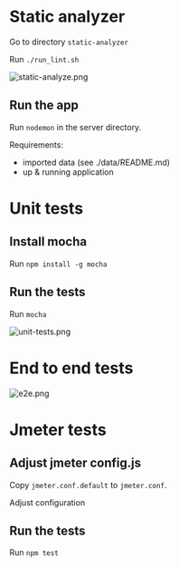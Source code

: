 
# Static analyzer
Go to directory `static-analyzer`

Run `./run_lint.sh`

![static-analyze.png](https://raw.githubusercontent.com/theotheu/books/assets/docs/assets/static-analyzer.png)


## Run the app
Run `nodemon` in the server directory.

Requirements:
* imported data (see ./data/README.md)
* up & running application

# Unit tests
## Install mocha
Run `npm install -g mocha`

## Run the tests
Run `mocha`

![unit-tests.png](https://raw.githubusercontent.com/theotheu/books/assets/docs/assets/unit-tests.png)


# End to end tests

![e2e.png](https://raw.githubusercontent.com/theotheu/books/assets/docs/assets/e2e.png)


# Jmeter tests
## Adjust jmeter config.js
Copy ```jmeter.conf.default``` to ```jmeter.conf```.

Adjust configuration

## Run the tests
Run `npm test`
